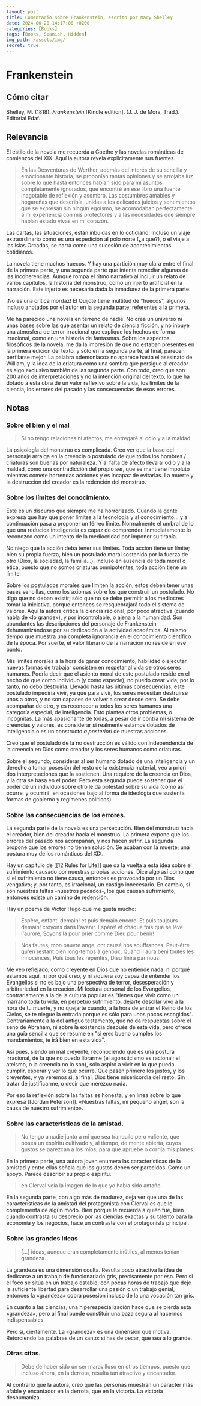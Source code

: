 ```yaml
---
layout: post
title: Comentario sobre Frankenstein, escrito por Mary Shelley
date: 2024-06-20 14:17:00 +0200
categories: [Books]
tags: [Books, Spanish, Hidden]
img_path: /assets/img/
secret: true
---
```

# Frankenstein

## Cómo citar

Shelley, M. (1818). _Frankenstein_ [Kindle edition]. (J. J. de Mora, Trad.). Editorial Edaf.

## Relevancia
El estilo de la novela me recuerda a Goethe y las novelas románticas de comienzos del XIX. Aquí la autora revela explícitamente sus fuentes. 

> En las Desventuras de Werther, además del interés de su sencilla y emocionante historia, se proponían tantas opiniones y se arrojaba luz sobre lo que hasta entonces habían sido para mí asuntos completamente ignorados, que encontré en ese libro una fuente inagotable de reflexión y asombro. Las costumbres amables y hogareñas que describía, unidas a los delicados juicios y sentimientos que se expresan sin ningún egoísmo, se acomodaban perfectamente a mi experiencia con mis protectores y a las necesidades que siempre habían estado vivas en mi corazón.

Las cartas, las situaciones, están inbuidas en lo cotidiano. Incluso un viaje extraordinario como es una expedición al polo norte (¿a qué?), o el viaje a las islas Orcadas, se narra como una sucesión de acontecimientos cotidianos. 

La novela tiene muchos huecos. Y hay una partición muy clara entre el final de la primera parte, y una segunda parte que intenta remediar algunas de las incoherencias. Aunque rompa el ritmo narrativo al incluir un relato de varios capítulos, la historia del monstruo, como un injerto artificial en la narración. Este injerto es necesaria dada la inmadurez de la primera parte.

¡No es una crítica mordaz! El Quijote tiene multitud de "huecos", algunos incluso anotados por el autor en la segunda parte, referentes a la primera. 

Me ha parecido una novela  en terreno de nadie. No crea un universo ni unas bases sobre las que asentar un relato de ciencia ficción, y no inbuye una atmósfera de terror irracional que explique los hechos de forma irracional, como en una historia de fantasmas. Sobre los aspectos filosóficos de la novela, me da la impresión de que no estaban presentes en la primera edición del texto, y sólo en la segunda parte, al final, parecen perfilarse mejor. La palabra «demoniaco» no aparece hasta el asesinato de William, y la idea de la criatura como una sombra que persigue al creador es algo exclusivo también de las segunda parte. Con todo, creo que son 200 años de interpretaciones y no la intención original del texto, lo que ha dotado a esta obra de un valor reflexivo sobre la vida, los límites de la ciencia, los errores del pasado y las consecuencias de esos errores.
## Notas

### Sobre el bien y el mal

> Si no tengo relaciones ni afectos, me entregaré al odio y a la maldad.

La psicología del monstruo es complicada. Creo ver que la base del personaje arraiga en la creencia o postulado de que todos los hombres / criaturas son buenas por naturaleza. Y al falta de afecto lleva al odio y a la maldad, como una contradicción del propio ser, que se mantiene impoluto mientras comete horrendas acciones y es incapaz de evitarlas. La muerte y la destrucción del creador es la redención del monstruo. 

### Sobre los límites del conocimiento.

Este es un discurso que siempre me ha horrorizado. Cuando la gente expresa que hay que poner límites a la tecnología y al conocimiento... y a continuación pasa a proponer un férreo límite. Normalmente el umbral de lo que una reducida inteligencia es capaz de comprender. Inmediatamente lo reconozco como un intento de la mediocridad por imponer su tiranía. 

No niego que la acción deba tener sus límites. Toda acción tiene un límite; bien su propia fuerza, bien un postulado moral sostenido por la fuerza de otro (Dios, la sociedad, la familia...). Incluso en ausencia de toda moral o ética, puesto que no somos criaturas omnipotentes, toda acción tiene un límite. 

Sobre los postulados morales que limiten la acción, estos deben tener unas bases sencillas, como los axiomas sobre los que construir un postulado. No digo que no deban existir; sólo que no se debe permitir a los mediocres tomar la iniciativa, porque entonces se resquebrajará todo el sistema de valores. Aquí la autora critica la ciencia racional, por poco atractiva (cuando habla de «lo grande»), y por incontrolable, o ajena a la humanidad. Son abundantes las descripciones del personaje de Frankenstein dehumanizándose por su dedicación a la actividad académica. Al mismo tiempo que muestra una completa ignorancia en el conocimiento científico de la época. Por suerte, el valor literario de la narración no reside en ese punto.

Mis límites morales a la hora de ganar conocimiento, habilidad o ejecutar nuevas formas de trabajar consisten en respetar al vida de otros seres humanos. Podría decir que el asiento moral de este postulado reside en el hecho de que como individuo (y como especie), no puedo crear vida; por lo tanto, no debo destruirla. Llevado hasta las últimas consecuencias, este postulado impediría vivir, ya que para vivir, los seres necesitan destruirse unos a otros, y no son capaces de volver a crear desde cero. Se debe acompañar de otro, y es reconocer a todos los seres humanos una categoría especial, de inteligencia. Esto plantea otros problemas, o incógnitas. La más apasionante de todas, a pesar de ir contra mi sistema de creencias y valores, es considerar si realmente estamos dotados de inteligencia o es un constructo _a posteriori_ de nuestras acciones. 

Creo que el postulado de la no destrucción es válido con independencia de la creencia en Dios como creador y los seres humanos como criaturas.

Sobre el segundo, considerar al ser humano dotado de una inteligencia y un derecho a tomar posesión del resto de la existencia material, veo a priori dos interpretaciones que la sostienen. Una requiere de la creencia en Dios, y la otra se basa en el poder. Pero esta segunda puede sostener que el poder de un individuo sobre otro le da potestad sobre su vida (como así ocurre, y ocurrirá, en ocasiones bajo al forma de ideología que sustenta formas de gobierno y regímenes políticos). 
### Sobre las consecuencias de los errores.
La segunda parte de la novela es una persecución. Bien del monstruo hacia el creador, bien del creador hacia el monstruo. La primera expone que los errores del pasado nos acompañan, y nos hacen sufrir. La segunda propone que los errores no tienen solución. Se acaban con la muerte; una postura muy de los románticos del XIX.

Hay un capítulo de [[12 Rules for Life]] que da la vuelta a esta idea sobre el sufrimiento causado por nuestras propias acciones. Dice algo así como que si el sufrimiento no tiene causa, entonces es provocado por un Dios vengativo; y, por tanto, es irracional, un castigo innecesario. En cambio, si son nuestras faltas -nuestros pecados-, los que causan sufrimiento, entonces existe un camino de redención.

Hay un poema de Victor Hugo que me gusta mucho:

> Espère, enfant! demain! et puis demain encore!
Et puis toujours demain! croyons dans l'avenir.
Espère! et chaque fois que se lève l'aurore,
Soyons là pour prier comme Dieu pour bénir!

> Nos fautes, mon pauvre ange, ont causé nos souffrances.
Peut-être qu'en restant bien long-temps à genoux,
Quand il aura béni toutes les innocences,
Puis tous les repentirs, Dieu finira par nous!

Me veo reflejado, como creyente en Dios que no entiende nada, ni porqué estamos aquí, ni por qué creo, y ni siquiera soy capaz de entender los Evangelios si no es bajo una perspectiva de terror, desesperación y arbitrariedad en la creación. Mi lectura personal de los Evangelios, contrariamente a la de la cultura popular es "tienes que vivir como un marrano toda tu vida, en perpetuo sufrimiento, dejarte desollar vivo a la hora de tu muerte, y no quejarte cuando, a la hora de entrar el Reino de los Cielos, se te niegue la entrada porque es sólo para unos pocos escogidos". Contrariamente a la del antiguo testamento, que no da respuestas sobre el seno de Abraham, ni sobre la existencia después de esta vida, pero ofrece una guía sencilla que se resume en "si eres bueno cumples los mandamientos, te irá bien en esta vida".

Así pues, siendo un mal creyente, reconociendo que es una postura irracional, de la que no puedo librarme (el agonsticismo es racional; el ateismo, o la creencia no lo son), sólo aspiro a vivir en lo que pueda cumplir, esperar y ver lo que ocurre. Que pasen primero los justos, y los creyentes, y ya veremos si, al final, Dios tiene misericordia del resto. Sin tratar de justificarme, o decir que merezco nada.

Por eso la reflexión sobre las faltas es honesta, y en línea sobre lo que expresa [[Jordan Peterson]]. «Nuestras faltas, mi pequeño angel, son la causa de nuestro sufrimiento».

### Sobre las características de la amistad. 

> No tengo a nadie junto a mí que sea tranquilo pero valiente, que posea un espíritu cultivado y, al tiempo, de mente abierta, cuyos gustos se parezcan a los míos, para que apruebe o corrija mis planes.

En la primera parte, una autora joven enumera las características de la amistad y entre ellas señala que los gustos deben ser parecidos. Como un apoyo. Parece describir su propio espíritu.

> en Clerval veía la imagen de lo que yo había sido antaño

En la segunda parte, con algo más de madurez, deja ver que una de las características de la amistad del protagonista con Clerval es que le complementa de algún modo. Bien porque le recuerda a quién fue, bien cuando contrasta su desprecio por las ciencias exactas y su talento para la economía y los negocios, hace un contraste con el protagonista principal.

### Sobre las grandes ideas

> [...] ideas, aunque eran completamente inútiles, al menos tenían grandeza.

La grandeza es una dimensión oculta. Resulta poco atractiva la idea de dedicarse a un trabajo de funcionariado gris, precisamente por eso. Pero si el foco se sitúa en un trabajo estable, con pocas horas de trabajo que deje la suficiente libertad para desarrollar una pasión o un trabajo genial, entonces la «grandeza» cobra posesión incluso de la una vocación tan gris. 

En cuanto a las ciencias, una hiperespecialización hace que se pierda esta «grandeza», pero al final puede constituir una baza segura al hacernos indispensables.

Pero sí, ciertamente. La «grandeza» es una dimensión que motiva. Retorciendo las palabras de un santo: si has de pecar, que sea a lo grande.

### Otras citas.

> Debe de haber sido un ser maravilloso en otros tiempos, puesto que incluso ahora, en la derrota, resulta tan atractivo y encantador.

Al contrario que la autora, creo que las personas muestran un carácter más afable y encantador en la derrota, que en la victoria. La victoria deshumaniza. 
